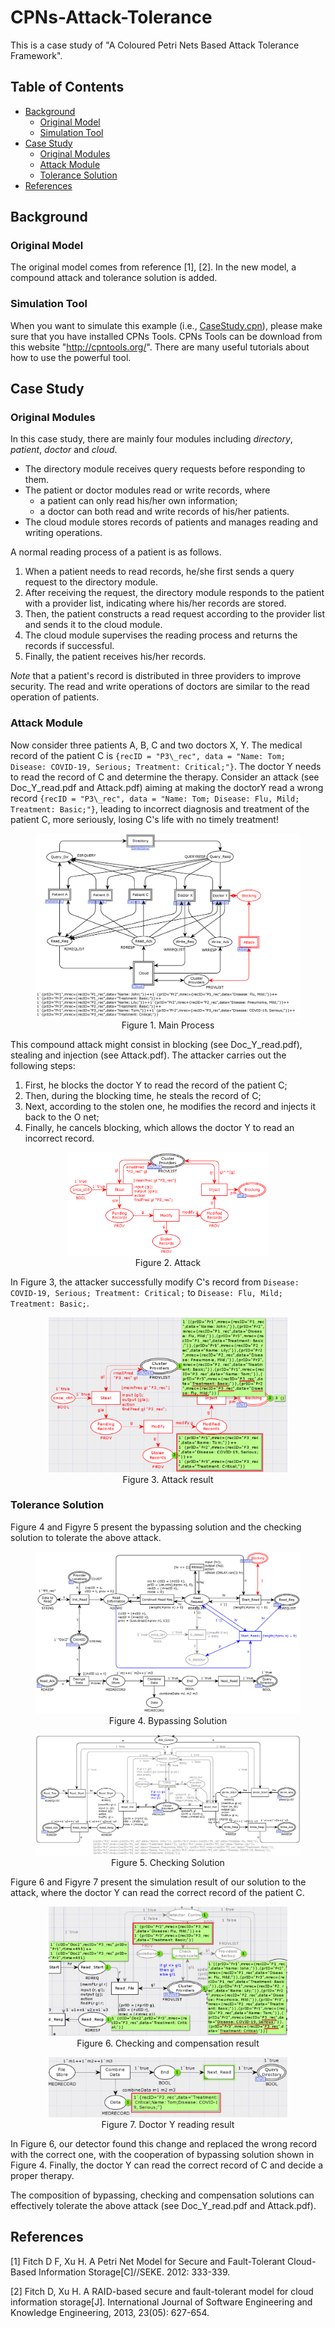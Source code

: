 # CPNs-Attack-Tolerance
This is a case study of "A Coloured Petri Nets Based Attack Tolerance Framework". 

## Table of Contents

- [Background](#Background)
  - [Original Model](#original-model)
  - [Simulation Tool](#simulation-tool)
- [Case Study](#case-study)
  - [Original Modules](#original-modules)
  - [Attack Module](#attack-module)
  - [Tolerance Solution](#tolerance-solution)
- [References](#References)

## Background

### Original Model

The original model comes from reference [1], [2]. In the new model, a compound attack and tolerance solution is added. 

### Simulation Tool

When you want to simulate this example (i.e., [CaseStudy.cpn](https://github.com/TURTING-BO/CPNs-Attack-Tolerance/blob/master/CaseStudy.cpn)), please make sure that you have installed CPNs Tools. CPNs Tools can be download from this website "http://cpntools.org/". There are many useful tutorials about how to use the powerful tool.

## Case Study

### Original Modules

In this case study, there are mainly four modules including _directory_, _patient_, _doctor_ and _cloud_. 
* The directory module receives query requests before responding to them. 
* The patient or doctor modules read or write records, where 
  - a patient can only read his/her own information;
  - a doctor can both read and write records of his/her patients. 
* The cloud module stores records of patients and manages reading and writing operations. 

A normal reading process of a patient is as follows.

1. When a patient needs to read records, he/she first sends a query request to the directory module. 
2. After receiving the request, the directory module responds to the patient with a provider list, indicating where his/her records are stored. 
3. Then, the patient constructs a read request according to the provider list and sends it to the cloud module. 
4. The cloud module supervises the reading process and returns the records if successful. 
5. Finally, the patient receives his/her records. 

*Note* that a patient's record is distributed in three providers to improve security. The read and write operations of doctors are similar to the read operation of patients. 

### Attack Module

Now consider three patients A, B, C and two doctors X, Y. The medical record of the patient C is ``{recID = "P3\_rec", data = "Name: Tom; Disease: COVID-19, Serious; Treatment: Critical;"}``. The doctor Y needs to read the record of C and determine the therapy. Consider an attack (see Doc_Y_read.pdf and Attack.pdf) aiming at making the doctorY read a wrong record ``{recID = "P3\_rec", data = "Name: Tom; Disease: Flu, Mild; Treatment: Basic;"}``, leading to incorrect diagnosis and treatment of the patient C, more seriously, losing C's life with no timely treatment!

<figure>
  <div align=center>
    <img src="https://github.com/TURTING-BO/CPNs-Attack-Tolerance/blob/master/M1_Main.png"> 
  </div>
  <div align=center>
     <figcaption>Figure 1. Main Process</figcaption>
  </div>    
</figure>

This compound attack might consist in blocking (see Doc_Y_read.pdf), stealing and injection (see Attack.pdf). The attacker carries out the following steps:  

1. First, he blocks the doctor Y to read the record of the patient C; 
2. Then, during the blocking time, he steals the record of C; 
3. Next, according to the stolen one, he modifies the record and injects it back to the O net; 
4. Finally, he cancels blocking, which allows the doctor Y to read an incorrect record.

<figure>
  <div align=center>
    <img src="https://github.com/TURTING-BO/CPNs-Attack-Tolerance/blob/master/M6_Attack.png" width="75%" height="75%"> 
  </div>
  <div align=center>
     <figcaption>Figure 2. Attack</figcaption>
  </div>    
</figure>

In Figure 3, the attacker successfully modify C's record from ``Disease: COVID-19, Serious; Treatment: Critical;`` to ``Disease: Flu, Mild; Treatment: Basic;``.

<figure>
  <div align=center>
    <img src="https://github.com/TURTING-BO/CPNs-Attack-Tolerance/blob/master/R2_Stealing_Modification_Injection%20Result.png" width="90%" height="90%"> 
  </div>
  <div align=center>
     <figcaption>Figure 3. Attack result</figcaption>
  </div>    
</figure>

### Tolerance Solution

Figure 4 and Figyre 5 present the bypassing solution and the checking solution to tolerate the above attack. 

<figure>
  <div align=center>
    <img src="https://github.com/TURTING-BO/CPNs-Attack-Tolerance/blob/master/M5.2.1_Doc_Y_read.png"> 
  </div>
  <div align=center>
     <figcaption>Figure 4. Bypassing Solution</figcaption>
  </div>    
</figure>

<figure>
  <div align=center>
    <img src="https://github.com/TURTING-BO/CPNs-Attack-Tolerance/blob/master/M3_Cloud.png"> 
  </div>
  <div align=center>
     <figcaption>Figure 5. Checking Solution</figcaption>
  </div>    
</figure>

Figure 6 and Figyre 7 present the simulation result of our solution to the attack, where the doctor Y can read the correct record of the patient C. 

<figure>
  <div align=center>
    <img src="https://github.com/TURTING-BO/CPNs-Attack-Tolerance/blob/master/R4_After%20Checking%20Solution.png" width="90%" height="90%"> 
  </div>
  <div align=center>
     <figcaption>Figure 6. Checking and compensation result</figcaption>
  </div>    
</figure>

<figure>
  <div align=center>
    <img src="https://github.com/TURTING-BO/CPNs-Attack-Tolerance/blob/master/R6_Doctor%20Read%20Result.png" width="90%" height="90%"> 
  </div>
  <div align=center>
     <figcaption>Figure 7. Doctor Y reading result</figcaption>
  </div>    
</figure>

In Figure 6, our detector found this change and replaced the wrong record with the correct one, with the cooperation of bypassing solution shown in Figure 4. Finally, the doctor Y can read the correct record of C and decide a proper therapy.

The composition of bypassing, checking and compensation solutions can effectively tolerate the above attack (see Doc_Y_read.pdf and Attack.pdf).

## References

[1] Fitch D F, Xu H. A Petri Net Model for Secure and Fault-Tolerant Cloud-Based Information Storage[C]//SEKE. 2012: 333-339.

[2] Fitch D, Xu H. A RAID-based secure and fault-tolerant model for cloud information storage[J]. International Journal of Software Engineering and Knowledge Engineering, 2013, 23(05): 627-654.
